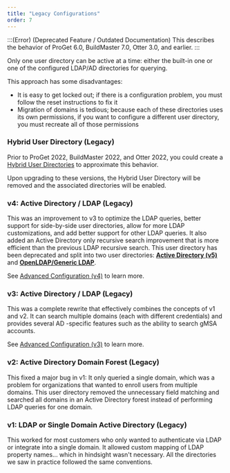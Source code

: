 ```yaml
---
title: "Legacy Configurations"
order: 7
---
```


:::(Error) (Deprecated Feature / Outdated Documentation)
This describes the behavior of ProGet 6.0, BuildMaster 7.0, Otter 3.0, and earlier. 
:::

Only one user directory can be active at a time: either the built-in one or one of the configured LDAP/AD directories for querying.

This approach has some disadvantages:

 * It is easy to get locked out; if there is a configuration problem, you must follow the reset instructions to fix it
 * Migration of domains is tedious; because each of these directories uses its own permissions, if you want to configure a different user directory, you must recreate all of those permissions


### Hybrid User Directory (Legacy)
Prior to ProGet 2022, BuildMaster 2022, and Otter 2022, you could create a [Hybrid User Directories](/docs/installation/security-ldap-active-directory/legacyconfigurations/various-ldap-combining-with-built-in) to approximate this behavior.

Upon upgrading to these versions, the Hybrid User Directory will be removed and the associated directories will be enabled.

### v4: Active Directory / LDAP (Legacy)

This was an improvement to v3 to optimize the LDAP queries, better support for side-by-side user directories, allow for more LDAP customizations, and add better support for other LDAP queries.  It also added an Active Directory only recursive search improvement that is more efficient than the previous LDAP recursive search.  This user directory has been deprecated and split into two user directories: **[Active Directory (v5)](/docs/installation/security-ldap-active-directory/various-activedirectory-v5-advanced)** and **[OpenLDAP/Generic LDAP](/docs/installation/security-ldap-active-directory/various-ldap-openldap)**.

See [Advanced Configuration (v4)](/docs/installation/security-ldap-active-directory/legacyconfigurations/various-ldap-v4-advanced) to learn more.

### v3: Active Directory / LDAP (Legacy)

This was a complete rewrite that effectively combines the concepts of v1 and v2. It can search multiple domains (each with different credentials) and provides several AD -specific features such as the ability to search gMSA accounts.

See [Advanced Configuration (v3)](/docs/installation/security-ldap-active-directory/legacyconfigurations/various-ldap-v3-advanced) to learn more.

### v2: Active Directory Domain Forest (Legacy)

This fixed a major bug in v1: It only queried a single domain, which was a problem for organizations that wanted to enroll users from multiple domains. This user directory removed the unnecessary field matching and searched all domains in an Active Directory forest instead of performing LDAP queries for one domain.

### v1: LDAP or Single Domain Active Directory (Legacy)

This worked for most customers who only wanted to authenticate via LDAP or integrate into a single domain. It allowed custom mapping of LDAP property names... which in hindsight wasn't necessary. All the directories we saw in practice followed the same conventions.
